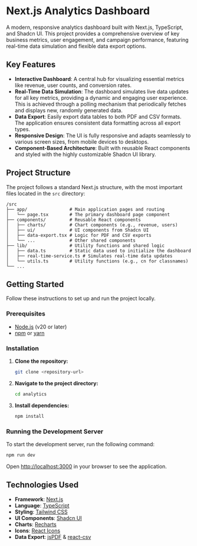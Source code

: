 # Next.js Analytics Dashboard

A modern, responsive analytics dashboard built with Next.js, TypeScript, and Shadcn UI. This project provides a comprehensive overview of key business metrics, user engagement, and campaign performance, featuring real-time data simulation and flexible data export options.

## Key Features

- **Interactive Dashboard**: A central hub for visualizing essential metrics like revenue, user counts, and conversion rates.
- **Real-Time Data Simulation**: The dashboard simulates live data updates for all key metrics, providing a dynamic and engaging user experience. This is achieved through a polling mechanism that periodically fetches and displays new, randomly generated data.
- **Data Export**: Easily export data tables to both PDF and CSV formats. The application ensures consistent data formatting across all export types.
- **Responsive Design**: The UI is fully responsive and adapts seamlessly to various screen sizes, from mobile devices to desktops.
- **Component-Based Architecture**: Built with reusable React components and styled with the highly customizable Shadcn UI library.

## Project Structure

The project follows a standard Next.js structure, with the most important files located in the `src` directory:

```
/src
├── app/                # Main application pages and routing
│   └── page.tsx        # The primary dashboard page component
├── components/         # Reusable React components
│   ├── charts/         # Chart components (e.g., revenue, users)
│   ├── ui/             # UI components from Shadcn UI
│   ├── data-export.tsx # Logic for PDF and CSV exports
│   └── ...             # Other shared components
├── lib/                # Utility functions and shared logic
│   ├── data.ts         # Static data used to initialize the dashboard
│   ├── real-time-service.ts # Simulates real-time data updates
│   └── utils.ts        # Utility functions (e.g., cn for classnames)
└── ...
```

## Getting Started

Follow these instructions to set up and run the project locally.

### Prerequisites

- [Node.js](https://nodejs.org/) (v20 or later)
- [npm](https://www.npmjs.com/) or [yarn](https://yarnpkg.com/)

### Installation

1. **Clone the repository:**
   ```bash
   git clone <repository-url>
   ```

2. **Navigate to the project directory:**
   ```bash
   cd analytics
   ```

3. **Install dependencies:**
   ```bash
   npm install
   ```

### Running the Development Server

To start the development server, run the following command:

```bash
npm run dev
```

Open [http://localhost:3000](http://localhost:3000) in your browser to see the application.

## Technologies Used

- **Framework**: [Next.js](https://nextjs.org/)
- **Language**: [TypeScript](https://www.typescriptlang.org/)
- **Styling**: [Tailwind CSS](https://tailwindcss.com/)
- **UI Components**: [Shadcn UI](https://ui.shadcn.com/)
- **Charts**: [Recharts](https://recharts.org/)
- **Icons**: [React Icons](https://react-icons.github.io/react-icons/)
- **Data Export**: [jsPDF](https://github.com/parallax/jsPDF) & [react-csv](https://github.com/react-csv/react-csv)
